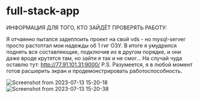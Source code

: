 # full-stack-app
ИНФОРМАЦИЯ ДЛЯ ТОГО, КТО ЗАЙДЁТ ПРОВЕРЯТЬ РАБОТУ:

Я отчаянно пытался задеплоить проект на свой vds - но mysql-server просто растоптал мои надежды об 1 гиг ОЗУ.
В итоге я умудрился поднять все составляющие, подключив их в другом порядке, и они даже вроде крутятся там, но зайти я так и не смог... На случай чуда оставлю тут: http://77.91.101.31:9000/
P.S. Разумеется, я в любой момент готов расшерить экран и продемонстрировать работоспособность.

![Screenshot from 2023-07-13 15-20-18](https://github.com/bvckslvsh/full-stack-app/assets/119808481/185cadb2-e974-48f7-b5ee-e8538d3703a7)
![Screenshot from 2023-07-13 15-20-38](https://github.com/bvckslvsh/full-stack-app/assets/119808481/9df294fb-3596-48c9-9068-d40e3ccb57fb)

